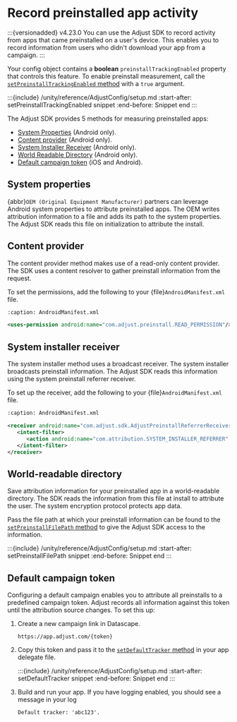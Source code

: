 # Record preinstalled app activity

:::{versionadded} v4.23.0
You can use the Adjust SDK to record activity from apps that came preinstalled on a user's device. This enables you to record information from users who didn't download your app from a campaign.
:::

Your config object contains a **boolean** `preinstallTrackingEnabled` property that controls this feature. To enable preinstall measurement, call the [`setPreinstallTrackingEnabled` method](#unity-setpreinstalltrackingenabled-invocation) with a `true` argument.

:::{include} /unity/reference/AdjustConfig/setup.md
:start-after: setPreinstallTrackingEnabled snippet
:end-before: Snippet end
:::

The Adjust SDK provides 5 methods for measuring preinstalled apps:

* [System Properties](#system-properties) (Android only).
* [Content provider](#content-provider) (Android only).
* [System Installer Receiver](#system-installer-receiver) (Android only).
* [World Readable Directory](#world-readable-directory) (Android only).
* [Default campaign token](#default-campaign-token) (iOS and Android).

## System properties

{abbr}`OEM (Original Equipment Manufacturer)` partners can leverage Android system properties to attribute preinstalled apps. The OEM writes attribution information to a file and adds its path to the system properties. The Adjust SDK reads this file on initialization to attribute the install.

## Content provider

The content provider method makes use of a read-only content provider. The SDK uses a content resolver to gather preinstall information from the request.

To set the permissions, add the following to your {file}`AndroidManifest.xml` file.

```xml
:caption: AndroidManifest.xml

<uses-permission android:name="com.adjust.preinstall.READ_PERMISSION"/>
```

## System installer receiver

The system installer method uses a broadcast receiver. The system installer broadcasts preinstall information. The Adjust SDK reads this information using the system preinstall referrer receiver.

To set up the receiver, add the following to your {file}`AndroidManifest.xml` file.

```xml
:caption: AndroidManifest.xml

<receiver android:name="com.adjust.sdk.AdjustPreinstallReferrerReceiver"> 
   <intent-filter> 
      <action android:name="com.attribution.SYSTEM_INSTALLER_REFERRER" /> 
   </intent-filter> 
</receiver>
```

## World-readable directory

Save attribution information for your preinstalled app in a world-readable directory. The SDK reads the information from this file at install to attribute the user. The system encryption protocol protects app data.

Pass the file path at which your preinstall information can be found to the [`setPreinstallFilePath` method](#unity-setpreinstallfilepath-invocation) to give the Adjust SDK access to the information.

:::{include} /unity/reference/AdjustConfig/setup.md
:start-after: setPreinstallFilePath snippet
:end-before: Snippet end
:::

## Default campaign token

Configuring a default campaign enables you to attribute all preinstalls to a predefined campaign token. Adjust records all information against this token until the attribution source changes. To set this up:

1. Create a new campaign link in Datascape.
   
   ```
   https://app.adjust.com/{token}
   ```

2. Copy this token and pass it to the [`setDefaultTracker` method](#unity-setdefaulttracker-invocation) in your app delegate file.

   :::{include} /unity/reference/AdjustConfig/setup.md
   :start-after: setDefaultTracker snippet
   :end-before: Snippet end
   :::

3. Build and run your app. If you have logging enabled, you should see a message in your log

   ```
   Default tracker: 'abc123'.
   ```
